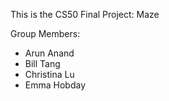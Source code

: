 This is the CS50 Final Project: Maze

Group Members:

* Arun Anand
* Bill Tang
* Christina Lu
* Emma Hobday
